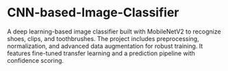 # CNN-based-Image-Classifier
A deep learning-based image classifier built with MobileNetV2 to recognize shoes, clips, and toothbrushes. The project includes preprocessing, normalization, and advanced data augmentation for robust training. It features fine-tuned transfer learning and a prediction pipeline with confidence scoring.
